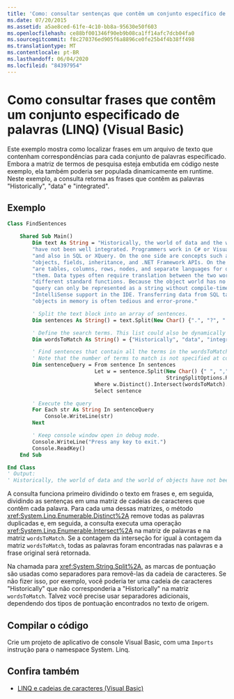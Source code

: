 ```yaml
---
title: 'Como: consultar sentenças que contêm um conjunto específico de palavras (LINQ)'
ms.date: 07/20/2015
ms.assetid: a5ae8ced-61fe-4c10-bb8a-95630e50f603
ms.openlocfilehash: ce88bf001346f90eb9b08ca1ff14afc7dcb04fa0
ms.sourcegitcommit: f8c270376ed905f6a8896ce0fe25b4f4b38ff498
ms.translationtype: MT
ms.contentlocale: pt-BR
ms.lasthandoff: 06/04/2020
ms.locfileid: "84397954"
---
```

# <a name="how-to-query-for-sentences-that-contain-a-specified-set-of-words-linq-visual-basic"></a>Como consultar frases que contêm um conjunto especificado de palavras (LINQ) (Visual Basic)

Este exemplo mostra como localizar frases em um arquivo de texto que contenham correspondências para cada conjunto de palavras especificado. Embora a matriz de termos de pesquisa esteja embutida em código neste exemplo, ela também poderia ser populada dinamicamente em runtime. Neste exemplo, a consulta retorna as frases que contêm as palavras "Historically", "data" e "integrated".

## <a name="example"></a>Exemplo

```vb
Class FindSentences

    Shared Sub Main()
        Dim text As String = "Historically, the world of data and the world of objects " &
        "have not been well integrated. Programmers work in C# or Visual Basic " &
        "and also in SQL or XQuery. On the one side are concepts such as classes, " &
        "objects, fields, inheritance, and .NET Framework APIs. On the other side " &
        "are tables, columns, rows, nodes, and separate languages for dealing with " &
        "them. Data types often require translation between the two worlds; there are " &
        "different standard functions. Because the object world has no notion of query, a " &
        "query can only be represented as a string without compile-time type checking or " &
        "IntelliSense support in the IDE. Transferring data from SQL tables or XML trees to " &
        "objects in memory is often tedious and error-prone."

        ' Split the text block into an array of sentences.
        Dim sentences As String() = text.Split(New Char() {".", "?", "!"})

        ' Define the search terms. This list could also be dynamically populated at runtime
        Dim wordsToMatch As String() = {"Historically", "data", "integrated"}

        ' Find sentences that contain all the terms in the wordsToMatch array
        ' Note that the number of terms to match is not specified at compile time
        Dim sentenceQuery = From sentence In sentences
                            Let w = sentence.Split(New Char() {" ", ",", ".", ";", ":"},
                                                   StringSplitOptions.RemoveEmptyEntries)
                            Where w.Distinct().Intersect(wordsToMatch).Count = wordsToMatch.Count()
                            Select sentence

        ' Execute the query
        For Each str As String In sentenceQuery
            Console.WriteLine(str)
        Next

        ' Keep console window open in debug mode.
        Console.WriteLine("Press any key to exit.")
        Console.ReadKey()
    End Sub

End Class
' Output:
' Historically, the world of data and the world of objects have not been well integrated
```

A consulta funciona primeiro dividindo o texto em frases e, em seguida, dividindo as sentenças em uma matriz de cadeias de caracteres que contêm cada palavra. Para cada uma dessas matrizes, o método <xref:System.Linq.Enumerable.Distinct%2A> remove todas as palavras duplicadas e, em seguida, a consulta executa uma operação <xref:System.Linq.Enumerable.Intersect%2A> na matriz de palavras e na matriz `wordsToMatch`. Se a contagem da interseção for igual à contagem da matriz `wordsToMatch`, todas as palavras foram encontradas nas palavras e a frase original será retornada.

Na chamada para <xref:System.String.Split%2A>, as marcas de pontuação são usadas como separadores para removê-las da cadeia de caracteres. Se não fizer isso, por exemplo, você poderia ter uma cadeia de caracteres "Historically" que não corresponderia a "Historically" na matriz `wordsToMatch`. Talvez você precise usar separadores adicionais, dependendo dos tipos de pontuação encontrados no texto de origem.

## <a name="compile-the-code"></a>Compilar o código

Crie um projeto de aplicativo de console Visual Basic, com uma `Imports` instrução para o namespace System. Linq.

## <a name="see-also"></a>Confira também

- [LINQ e cadeias de caracteres (Visual Basic)](linq-and-strings.md)
